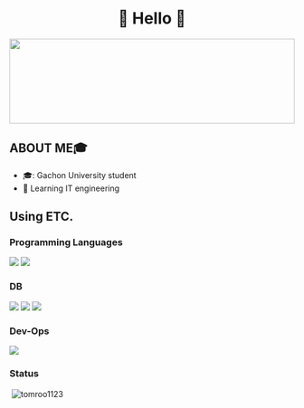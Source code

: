 <p align="center">
  <h1 align="center"> 🤞 Hello 👋</h1>

</p>	
<img src="https://raw.githubusercontent.com/matfantinel/matfantinel/master/waves.svg" width="100%" height="150">



## ABOUT ME🎓
- 🎓: Gachon University student
- 🌱 Learning IT engineering


## Using ETC.
### Programming Languages

  <img src="https://img.shields.io/badge/TypeScript-3178C6?style=for-the-badge&logo=TypeScript&logoColor=white">  <img src="https://img.shields.io/badge/Python-3776AB?style=for-the-badge&logo=Python&logoColor=white">
### DB 
  <img src="https://img.shields.io/badge/mysql-4479A1?style=for-the-badge&logo=mysql&logoColor=white">  <img src="https://img.shields.io/badge/mongoDB-47A248?style=for-the-badge&logo=mongoDB&logoColor=white"> <img src="https://img.shields.io/badge/postgresql-4169E1?style=for-the-badge&logo=postgresql&logoColor=white"> 
 
### Dev-Ops
  <img src="https://img.shields.io/badge/docker-2496ED?style=for-the-badge&logo=docker&logoColor=white"> 
  
### Status
<p>&nbsp;<img align="center" src="https://github-readme-stats.vercel.app/api?username=tomroo1123&show_icons=true&locale=en" alt="tomroo1123" /></p>


